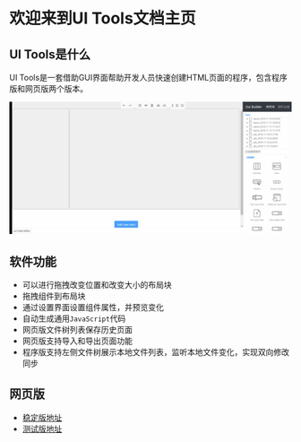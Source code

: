 # 欢迎来到UI Tools文档主页

## UI Tools是什么

UI Tools是一套借助GUI界面帮助开发人员快速创建HTML页面的程序，包含程序版和网页版两个版本。

![Screenshot](img/ui-builder.gif)

## 软件功能

- 可以进行拖拽改变位置和改变大小的布局块
- 拖拽组件到布局块
- 通过设置界面设置组件属性，并预览变化
- 自动生成通用`JavaScript`代码
- 网页版文件树列表保存历史页面
- 网页版支持导入和导出页面功能
- 程序版支持左侧文件树展示本地文件列表，监听本地文件变化，实现双向修改同步

## 网页版

- [稳定版地址](http://10.108.7.58/editor.html)
- [测试版地址](http://10.108.7.58:8080/editor.html)
